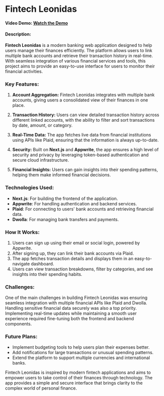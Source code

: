 # Fintech Leonidas

#### Video Demo: [Watch the Demo](<(https://www.youtube.com/watch?v=wqf80BZ7PrY)>)

#### Description:

**Fintech Leonidas** is a modern banking web application designed to help users manage their finances efficiently. The platform allows users to link multiple bank accounts and retrieve their transaction history in real-time. With seamless integration of various financial services and tools, this project aims to provide an easy-to-use interface for users to monitor their financial activities.

### Key Features:

1. **Account Aggregation:** 
   Fintech Leonidas integrates with multiple bank accounts, giving users a consolidated view of their finances in one place.

2. **Transaction History:** 
   Users can view detailed transaction history across different linked accounts, with the ability to filter and sort transactions by date, amount, or category.

3. **Real-Time Data:** 
   The app fetches live data from financial institutions using APIs like Plaid, ensuring that the information is always up-to-date.

4. **Security:** 
   Built on **Next.js** and **Appwrite**, the app ensures a high level of security and privacy by leveraging token-based authentication and secure cloud infrastructure. 

5. **Financial Insights:** 
   Users can gain insights into their spending patterns, helping them make informed financial decisions.

### Technologies Used:

- **Next.js**: For building the frontend of the application.
- **Appwrite**: For handling authentication and backend services.
- **Plaid**: For connecting to users' bank accounts and retrieving financial data.
- **Dwolla**: For managing bank transfers and payments.

### How It Works:

1. Users can sign up using their email or social login, powered by Appwrite.
2. After signing up, they can link their bank accounts via Plaid.
3. The app fetches transaction details and displays them in an easy-to-navigate dashboard.
4. Users can view transaction breakdowns, filter by categories, and see insights into their spending habits.

### Challenges:

One of the main challenges in building Fintech Leonidas was ensuring seamless integration with multiple financial APIs like Plaid and Dwolla. Handling sensitive financial data securely was also a top priority. Implementing real-time updates while maintaining a smooth user experience required fine-tuning both the frontend and backend components.

### Future Plans:

- Implement budgeting tools to help users plan their expenses better.
- Add notifications for large transactions or unusual spending patterns.
- Extend the platform to support multiple currencies and international banks.
  
Fintech Leonidas is inspired by modern fintech applications and aims to empower users to take control of their finances through technology. The app provides a simple and secure interface that brings clarity to the complex world of personal finance.
